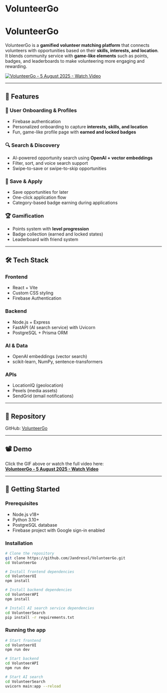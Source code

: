 # VolunteerGo

# VolunteerGo

VolunteerGo is a **gamified volunteer matching platform** that connects volunteers with opportunities based on their **skills, interests, and location**.  
It blends community service with **game-like elements** such as points, badges, and leaderboards to make volunteering more engaging and rewarding.

[![VolunteerGo - 5 August 2025 - Watch Video](https://cdn.loom.com/sessions/thumbnails/5354b615e44840668194fdd97f940cff-34c44f314df6c639-full-play.gif)](https://www.loom.com/share/5354b615e44840668194fdd97f940cff)

---

## 🚀 Features

### 👤 **User Onboarding & Profiles**
- Firebase authentication  
- Personalized onboarding to capture **interests, skills, and location**  
- Fun, game-like profile page with **earned and locked badges**  

### 🔍 **Search & Discovery**
- AI-powered opportunity search using **OpenAI + vector embeddings**  
- Filter, sort, and voice search support  
- Swipe-to-save or swipe-to-skip opportunities  

### 💌 **Save & Apply**
- Save opportunities for later  
- One-click application flow  
- Category-based badge earning during applications  

### 🏆 **Gamification**
- Points system with **level progression**  
- Badge collection (earned and locked states)  
- Leaderboard with friend system  

---

## 🛠 Tech Stack

### **Frontend**
- React + Vite  
- Custom CSS styling  
- Firebase Authentication  

### **Backend**
- Node.js + Express  
- FastAPI (AI search service) with Uvicorn  
- PostgreSQL + Prisma ORM  

### **AI & Data**
- OpenAI embeddings (vector search)  
- scikit-learn, NumPy, sentence-transformers  

### **APIs**
- LocationIQ (geolocation)  
- Pexels (media assets)  
- SendGrid (email notifications)  

---

## 📂 Repository

GitHub: [VolunteerGo](https://github.com/Jandresol/VolunteerGo)

---

## 📽 Demo

Click the GIF above or watch the full video here:  
**[VolunteerGo - 5 August 2025 - Watch Video](https://www.loom.com/share/5354b615e44840668194fdd97f940cff)**

---

## 🚦 Getting Started

### Prerequisites
- Node.js v18+  
- Python 3.10+  
- PostgreSQL database  
- Firebase project with Google sign-in enabled  

### Installation
```bash
# Clone the repository
git clone https://github.com/Jandresol/VolunteerGo.git
cd VolunteerGo

# Install frontend dependencies
cd VolunteerUI
npm install

# Install backend dependencies
cd VolunteerAPI
npm install

# Install AI search service dependencies
cd VolunteerSearch
pip install -r requirements.txt
```
### Running the app
```bash
# Start frontend
cd VolunteerUI
npm run dev

# Start backend
cd VolunteerAPI
npm run dev

# Start AI search
cd VolunteerSearch
uvicorn main:app --reload

```
